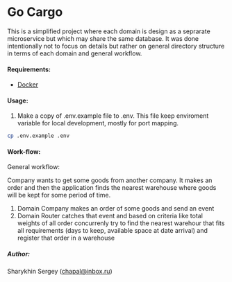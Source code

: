 Go Cargo
========

This is a simplified project where each domain is design as a seprarate microservice but which may share the same database.
It was done intentionally not to focus on details but rather on general directory structure in terms of each domain
and general workflow.

#### Requirements:
 - [Docker](https://www.docker.com/)

#### Usage:
1. Make a copy of .env.example file to .env. This file keep enviroment variable for local development, mostly for port mapping.
```bash
cp .env.example .env
```

#### Work-flow:
General workflow:

Company wants to get some goods from another company. It makes an order and then the application finds the nearest warehouse where goods will be kept for some period of time.

1. Domain Company makes an order of some goods and send an event
3. Domain Router catches that event and based on criteria like total weights of all order concurrenly try to find the nearest warehour that fits all requirements (days to keep, available space at date arrival) and register that order in a warehouse


##### Author: 
Sharykhin Sergey (chapal@inbox.ru)
